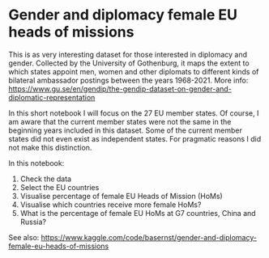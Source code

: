 # Gender and diplomacy female EU heads of missions 



This is as very interesting dataset for those interested in diplomacy and gender. Collected by the University of Gothenburg, it maps the extent to which states appoint men, women and other diplomats to different kinds of bilateral ambassador postings between the years 1968-2021. More info: https://www.gu.se/en/gendip/the-gendip-dataset-on-gender-and-diplomatic-representation

In this short notebook I will focus on the 27 EU member states. Of course, I am aware that the current member states were not the same in the beginning years included in this dataset. Some of the current member states did not even exist as independent states. For pragmatic reasons I did not make this distinction.

In this notebook:

1. Check the data
1. Select the EU countries
1. Visualise percentage of female EU Heads of Mission (HoMs)
1. Visualise which countries receive more female HoMs?
1. What is the percentage of female EU HoMs at G7 countries, China and Russia?

See also: https://www.kaggle.com/code/basernst/gender-and-diplomacy-female-eu-heads-of-missions


